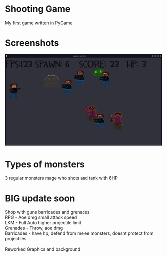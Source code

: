 # Shooting Game 
My first game written in PyGame

# Screenshots
![](ss.png)

# Types of monsters

3 regular monsters
mage who shots
and tank with 6HP 

# BIG update soon

Shop with guns barricades and grenades
<br>
RPG - Aoe dmg small attack speed
<br>
LKM - Full Auto higher projectile limit
<br>
Grenades - Throw, aoe dmg
<br> 
Barricades - have hp, defend from melee monsters, doesnt protect from projectiles
<br>
<br>
Reworked Graphics and background

